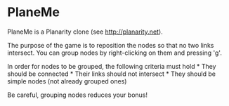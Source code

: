 PlaneMe
===========

PlaneMe is a Planarity clone (see <http://planarity.net>).

The purpose of the game is to reposition the nodes so that
no two links intersect. You can group nodes by right-clicking
on them and pressing 'g'.

In order for nodes to be grouped, the following criteria must hold
	* They should be connected
	* Their links should not intersect
	* They should be simple nodes (not already grouped ones)

Be careful, grouping nodes reduces your bonus!
